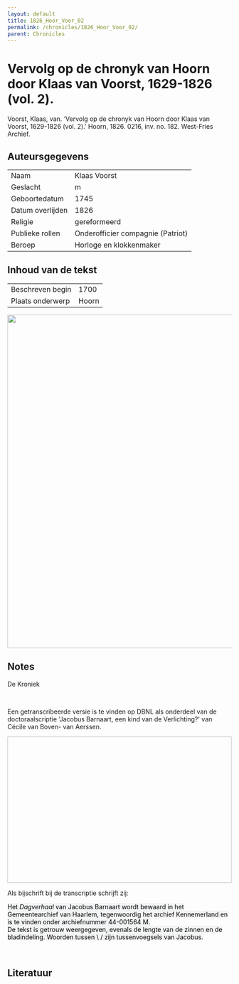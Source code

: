 ```yaml
---
layout: default
title: 1826_Hoor_Voor_02
permalink: /chronicles/1826_Hoor_Voor_02/
parent: Chronicles
--- 
```



# Vervolg op de chronyk van Hoorn door Klaas van Voorst, 1629-1826 (vol. 2). 

Voorst, Klaas, van. ‘Vervolg op de chronyk van Hoorn door Klaas van Voorst, 1629-1826 (vol. 2).’ Hoorn, 1826. 0216, inv. no. 182. West-Fries Archief. 

## Auteursgegevens 

| | | 
| --------------- | --------------- | 
| Naam | Klaas Voorst | 
| Geslacht | m | 
 | Geboortedatum | 1745 | 
| Datum overlijden | 1826 | 
| Religie | gereformeerd | 
| Publieke rollen | Onderofficier compagnie (Patriot) | 
| Beroep | Horloge en klokkenmaker  | 

## Inhoud van de tekst 

| | | 
| --------------- | --------------- | 
| Beschreven begin | 1700 | 
| Plaats onderwerp | Hoorn | 

[<img src="..\..\barplots_chronicles\1826_Hoor_Voor_02.jpg" width="750"/>](..\..\barplots_chronicles\1826_Hoor_Voor_02.jpg) 

## Notes 

<div data-schema-version="8"><p>De Kroniek</p>
<p>&nbsp;</p>
<p>Een getranscribeerde versie is te vinden op DBNL als onderdeel van de doctoraalscriptie 'Jacobus Barnaart, een kind van de Verlichting?' van Cécile van Boven- van Aerssen.</p>
<p><img alt="" data-attachment-key="XMKBAG3I" width="606" height="329"></p>
<p>Als bijschrift bij de transcriptie schrijft zij:</p>
<p><span style="color: #000000"><span style="background-color: #f3f4f5">Het&nbsp;</span></span><em><span style="color: #000000"><span style="background-color: #f3f4f5">Dagverhaal</span></span></em><span style="color: #000000"><span style="background-color: #f3f4f5">&nbsp;van Jacobus Barnaart wordt bewaard in het Gemeentearchief van Haarlem, tegenwoordig het archief Kennemerland en is te vinden onder archiefnummer 44-001564 M.<br>De tekst is getrouw weergegeven, evenals de lengte van de zinnen en de bladindeling. Woorden tussen \ / zijn tussenvoegsels van Jacobus.</span></span></p>
<p>&nbsp;</p>
</div> 

## Literatuur 


